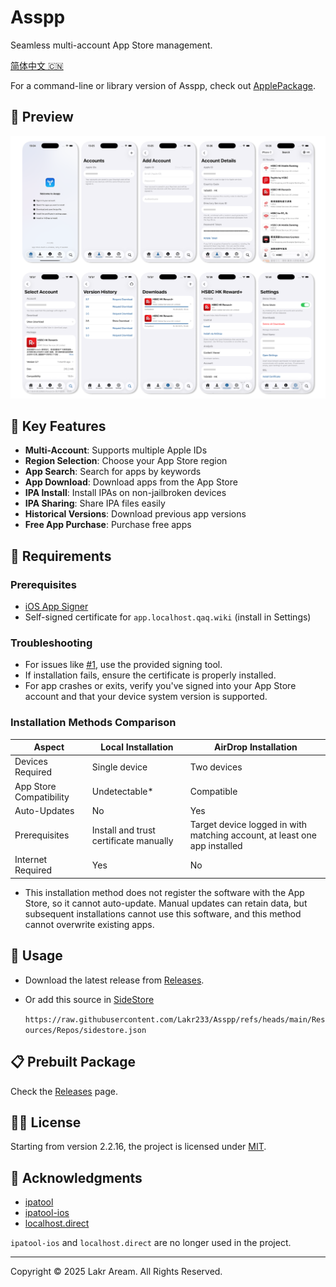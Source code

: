# Asspp

Seamless multi-account App Store management.

[简体中文 🇨🇳](./Resources/i18n/zh-Hans/README.md)

For a command-line or library version of Asspp, check out [ApplePackage](https://github.com/Lakr233/ApplePackage).

## 👀 Preview

![Preview](./Resources/Screenshots/README_PREVIEW.png)

## 🌟 Key Features

- **Multi-Account**: Supports multiple Apple IDs
- **Region Selection**: Choose your App Store region
- **App Search**: Search for apps by keywords
- **App Download**: Download apps from the App Store
- **IPA Install**: Install IPAs on non-jailbroken devices
- **IPA Sharing**: Share IPA files easily
- **Historical Versions**: Download previous app versions
- **Free App Purchase**: Purchase free apps

## 📝 Requirements

### Prerequisites

- [iOS App Signer](https://dantheman827.github.io/ios-app-signer/)
- Self-signed certificate for `app.localhost.qaq.wiki` (install in Settings)

### Troubleshooting

- For issues like [#1](https://github.com/Lakr233/Asspp/issues/1), use the provided signing tool.
- If installation fails, ensure the certificate is properly installed.
- For app crashes or exits, verify you've signed into your App Store account and that your device system version is supported.

### Installation Methods Comparison

| Aspect                  | Local Installation                     | AirDrop Installation                                                      |
| ----------------------- | -------------------------------------- | ------------------------------------------------------------------------- |
| Devices Required        | Single device                          | Two devices                                                               |
| App Store Compatibility | Undetectable\*                         | Compatible                                                                |
| Auto-Updates            | No                                     | Yes                                                                       |
| Prerequisites           | Install and trust certificate manually | Target device logged in with matching account, at least one app installed |
| Internet Required       | Yes                                    | No                                                                        |

- This installation method does not register the software with the App Store, so it cannot auto-update. Manual updates can retain data, but subsequent installations cannot use this software, and this method cannot overwrite existing apps.

## 🚀 Usage

- Download the latest release from [Releases](https://github.com/Lakr233/Asspp/releases).
- Or add this source in [SideStore](https://sidestore.io)

  `https://raw.githubusercontent.com/Lakr233/Asspp/refs/heads/main/Resources/Repos/sidestore.json`

## 📋 Prebuilt Package

Check the [Releases](https://github.com/Lakr233/Asspp/releases) page.

## 🧑‍⚖️ License

Starting from version 2.2.16, the project is licensed under [MIT](./LICENSE).

## 🥰 Acknowledgments

- [ipatool](https://github.com/majd/ipatool)
- [ipatool-ios](https://github.com/dlevi309/ipatool-ios)
- [localhost.direct](https://get.localhost.direct/)

`ipatool-ios` and `localhost.direct` are no longer used in the project.

---

Copyright © 2025 Lakr Aream. All Rights Reserved.
